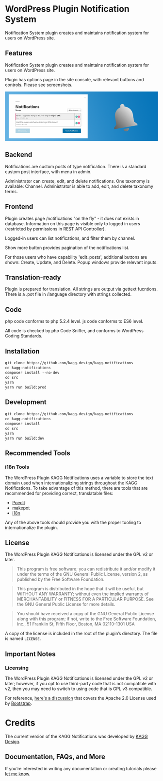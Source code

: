 # WordPress Plugin Notification System

Notification System plugin creates and maintains notification system for users on WordPress site.

## Features

Notification System plugin creates and maintains notification system for users on WordPress site.

Plugin has options page in the site console, with relevant buttons and controls. Please see screenshots.

![](./assets/banner-772x250.png)

## Backend

Notifications are custom posts of type notification. There is a standard custom post interface, with menu in admin.

Administrator can create, edit, and delete notifications. One taxonomy is available: Channel. Administrator is able to add, edit, and delete taxonomy terms.

## Frontend

Plugin creates page /notifications "on the fly" - it does not exists in database. Information on this page is visible only to logged in users (restricted by permissions in REST API Controller).

Logged-in users can list notifications, and filter them by channel.

Show more button provides pagination of the notifications list.

For those users who have capability 'edit_posts', additional buttons are shown: Create, Update, and Delete. Popup windows provide relevant inputs.

## Translation-ready

Plugin is prepared for translation. All strings are output via gettext fucntions. There is a .pot file in /language directory with strings collected.

## Code

php code conforms to php 5.2.4 level.
js code conforms to ES6 level.

All code is checked by php Code Sniffer, and conforms to WordPress Coding Standards.

## Installation

```
git clone https://github.com/kagg-design/kagg-notifications
cd kagg-notifications
composer install --no-dev
cd src
yarn
yarn run build:prod
```

## Development

```
git clone https://github.com/kagg-design/kagg-notifications
cd kagg-notifications
composer install
cd src
yarn
yarn run build:dev
```

## Recommended Tools

### i18n Tools

The WordPress Plugin KAGG Notifications uses a variable to store the text domain used when internationalizing strings throughout the KAGG Notifications. To take advantage of this method, there are tools that are recommended for providing correct, translatable files:

* [Poedit](https://poedit.net/)
* [makepot](http://i18n.svn.wordpress.org/tools/trunk/)
* [i18n](https://github.com/grappler/i18n)

Any of the above tools should provide you with the proper tooling to internationalize the plugin.

## License

The WordPress Plugin KAGG Notifications is licensed under the GPL v2 or later.

> This program is free software; you can redistribute it and/or modify it under the terms of the GNU General Public License, version 2, as published by the Free Software Foundation.

> This program is distributed in the hope that it will be useful, but WITHOUT ANY WARRANTY; without even the implied warranty of MERCHANTABILITY or FITNESS FOR A PARTICULAR PURPOSE. See the GNU General Public License for more details.

> You should have received a copy of the GNU General Public License along with this program; if not, write to the Free Software Foundation, Inc., 51 Franklin St, Fifth Floor, Boston, MA 02110-1301 USA

A copy of the license is included in the root of the plugin’s directory. The file is named `LICENSE`.

## Important Notes

### Licensing

The WordPress Plugin KAGG Notifications is licensed under the GPL v2 or later; however, if you opt to use third-party code that is not compatible with v2, then you may need to switch to using code that is GPL v3 compatible.

For reference, [here's a discussion](https://make.wordpress.org/themes/2013/03/04/licensing-note-apache-and-gpl/) that covers the Apache 2.0 License used by [Bootstrap](http://getbootstrap.com/2.3.2/).

# Credits

The current version of the KAGG Notifications was developed by [KAGG Design](https://kagg.eu/en/).

## Documentation, FAQs, and More

If you’re interested in writing any documentation or creating tutorials please [let me know](https://kagg.eu/en/).
